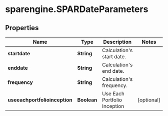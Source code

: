 # sparengine.SPARDateParameters

## Properties

Name | Type | Description | Notes
------------ | ------------- | ------------- | -------------
**startdate** | **String** | Calculation&#39;s start date. | 
**enddate** | **String** | Calculation&#39;s end date. | 
**frequency** | **String** | Calculation&#39;s frequency. | 
**useeachportfolioinception** | **Boolean** | Use Each Portfolio Inception | [optional] 


